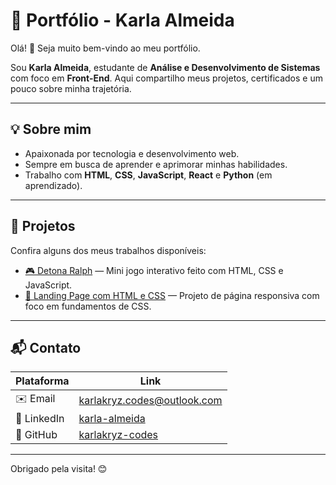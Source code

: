 # 🚀 Portfólio - Karla Almeida

Olá! 👋 Seja muito bem-vindo ao meu portfólio.

Sou **Karla Almeida**, estudante de **Análise e Desenvolvimento de Sistemas** com foco em **Front-End**. Aqui compartilho meus projetos, certificados e um pouco sobre minha trajetória.

---

## 💡 Sobre mim

- Apaixonada por tecnologia e desenvolvimento web.  
- Sempre em busca de aprender e aprimorar minhas habilidades.  
- Trabalho com **HTML**, **CSS**, **JavaScript**, **React** e **Python** (em aprendizado).

---

## 📂 Projetos

Confira alguns dos meus trabalhos disponíveis:

- [🎮 Detona Ralph](https://karlakryz-codes.github.io/acerte-o-detona-ralph/) — Mini jogo interativo feito com HTML, CSS e JavaScript.  
- [🧠 Landing Page com HTML e CSS](https://karlakryz-codes.github.io/trilha-css-desafio-01/) — Projeto de página responsiva com foco em fundamentos de CSS.

---

## 📬 Contato

| Plataforma | Link                                     |
|------------|------------------------------------------|
| ✉️ Email   | [karlakryz.codes@outlook.com](mailto:karlakryz.codes@outlook.com) |
| 🔗 LinkedIn | [karla-almeida](https://www.linkedin.com/in/karla-almeida-7761932b0/) |
| 🐙 GitHub   | [karlakryz-codes](https://github.com/karlakryz-codes)                |

---

Obrigado pela visita! 😊
